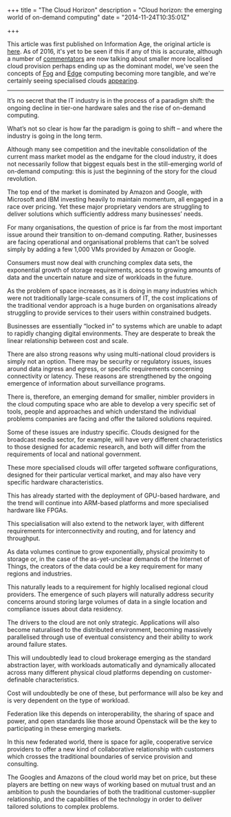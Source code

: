 +++
title = "The Cloud Horizon"
description = "Cloud horizon: the emerging world of on-demand computing"
date = "2014-11-24T10:35:01Z"

+++

This article was first published on Information Age, the original article is [here](http://www.information-age.com/cloud-horizon-emerging-world-demand-computing-2-123458671/). As of 2016, it's yet to be seen if this if any of this is accurate, although a number of [commentators](https://a16z.com/2016/12/16/the-end-of-cloud-computing/) are now talking about smaller more localised cloud provision perhaps ending up as the dominant model, we've seen the concepts of [Fog](https://www.openfogconsortium.org/) and [Edge](https://en.wikipedia.org/wiki/Edge_computing) computing becoming more tangible, and we're certainly seeing specialised clouds [appearing](http://www.hnscicloud.eu/the-hnscicloud-tender).

------------------------------

It’s no secret that the IT industry is in the process of a paradigm shift: the ongoing decline in tier-one hardware sales and the rise of on-demand computing. 

What’s not so clear is how far the paradigm is going to shift – and where the industry is going in the long term.

Although many see competition and the inevitable consolidation of the current mass market model as the endgame for the cloud industry, it does not necessarily follow that biggest equals best in the still-emerging world of on-demand computing: this is just the beginning of the story for the cloud revolution.

The top end of the market is dominated by Amazon and Google, with Microsoft and IBM investing heavily to maintain momentum, all engaged in a race over pricing. Yet these major proprietary vendors are struggling to deliver solutions which sufficiently address many businesses’ needs.

For many organisations, the question of price is far from the most important issue around their transition to on-demand computing. Rather, businesses are facing operational and organisational problems that can’t be solved simply by adding a few 1,000 VMs provided by Amazon or Google. 

Consumers must now deal with crunching complex data sets, the exponential growth of storage requirements, access to growing amounts of data and the uncertain nature and size of workloads in the future. 

As the problem of space increases, as it is doing in many industries which were not traditionally large-scale consumers of IT, the cost implications of the traditional vendor approach is a huge burden on organisations already struggling to provide services to their users within constrained budgets. 

Businesses are essentially “locked in” to systems which are unable to adapt to rapidly changing digital environments. They are desperate to break the linear relationship between cost and scale.

There are also strong reasons why using multi-national cloud providers is simply not an option. There may be security or regulatory issues, issues around data ingress and egress, or specific requirements concerning connectivity or latency. These reasons are strengthened by the ongoing emergence of information about surveillance programs. 

There is, therefore, an emerging demand for smaller, nimbler providers in the cloud computing space who are able to develop a very specific set of tools, people and approaches and which understand the individual problems companies are facing and offer the tailored solutions required. 

Some of these issues are industry specific. Clouds designed for the broadcast media sector, for example, will have very different characteristics to those designed for academic research, and both will differ from the requirements of local and national government. 

These more specialised clouds will offer targeted software configurations, designed for their particular vertical market, and may also have very specific hardware characteristics. 

This has already started with the deployment of GPU-based hardware, and the trend will continue into ARM-based platforms and more specialised hardware like FPGAs. 

This specialisation will also extend to the network layer, with different requirements for interconnectivity and routing, and for latency and throughput. 

As data volumes continue to grow exponentially, physical proximity to storage or, in the case of the as-yet-unclear demands of the Internet of Things, the creators of the data could be a key requirement for many regions and industries. 

This naturally leads to a requirement for highly localised regional cloud providers. The emergence of such players will naturally address security concerns around storing large volumes of data in a single location and compliance issues about data residency.  

The drivers to the cloud are not only strategic. Applications will also become naturalised to the distributed environment, becoming massively parallelised through use of eventual consistency and their ability to work around failure states. 

This will undoubtedly lead to cloud brokerage emerging as the standard abstraction layer, with workloads automatically and dynamically allocated across many different physical cloud platforms depending on customer-definable characteristics. 

Cost will undoubtedly be one of these, but performance will also be key and is very dependent on the type of workload. 

Federation like this depends on interoperability, the sharing of space and power, and open standards like those around Openstack will be the key to participating in these emerging markets.

In this new federated world, there is space for agile, cooperative service providers to offer a new kind of collaborative relationship with customers which crosses the traditional boundaries of service provision and consulting. 

The Googles and Amazons of the cloud world may bet on price, but these players are betting on new ways of working based on mutual trust and an ambition to push the boundaries of both the traditional customer-supplier relationship, and the capabilities of the technology in order to deliver tailored solutions to complex problems.
